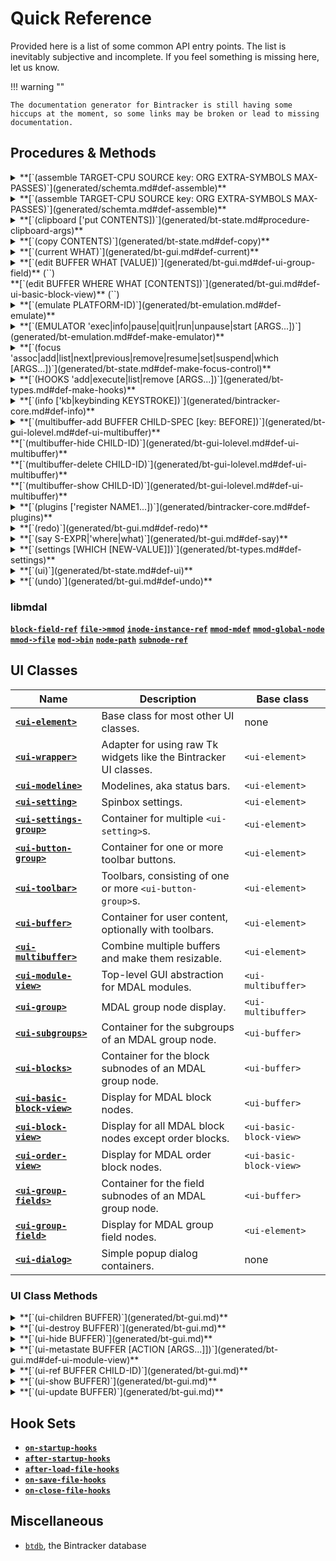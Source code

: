 # Quick Reference

Provided here is a list of some common API entry points. The list is inevitably subjective and incomplete. If you feel something is missing here, let us know.

!!! warning ""

    The documentation generator for Bintracker is still having some hiccups at the moment, so some links may be broken or lead to missing documentation.


## Procedures & Methods

<details markdown>
<summary>**[`(assemble TARGET-CPU SOURCE key: ORG EXTRA-SYMBOLS MAX-PASSES)`](generated/schemta.md#def-assemble)**<br></summary>
Assemble the string SOURCE, returning a list of byte values. TARGET-CPU must be a symbol identifying the instruction set to use.
</details>

<details markdown>
<summary>**[`(assemble TARGET-CPU SOURCE key: ORG EXTRA-SYMBOLS MAX-PASSES)`](generated/schemta.md#def-assemble)**</summary>
Assemble the string SOURCE, returning a list of byte values. TARGET-CPU must be a symbol identifying the instruction set to use.
</details>

<details markdown>
<summary>**[`(clipboard ['put CONTENTS])`](generated/bt-state.md#procedure-clipboard-args)**</summary>
Without arguments, retrieve the clipboard contents, returning an s-expression. Otherwise, copy CONTENTS to the clipboard.
</details>

<details markdown>
<summary>**[`(copy CONTENTS)`](generated/bt-state.md#def-copy)**</summary>
Alias for `(clipboard 'put CONTENTS)`.
</details>

<details markdown>
<summary>**[`(current WHAT)`](generated/bt-gui.md#def-current)**</summary>
Access various components of the module interface the user is currently  interacting with. WHAT must be one of:

- `'blockview`: The current `<ui-blockview>` instance.
- `'buffer`: The current focussed buffer.
- `'emulator`: The current emulator object.
- `'group-fields`: The current `<ui-group-fields>` instance.
- `'mdef`: The current MDAL engine definition.
- `'mmod`: The current MDAL module.
- `'module-view`: The current `<ui-module-view>` instance.
- `'order-view`: The current `<ui-order-view>` instance.
- `'selected-contents`: The contents of the current block selection, or the value at cursor
- `'selection`: A list containing the first row, first field, last row, and last field of the current block selection
</details>

<details markdown>
<summary>**[`(edit BUFFER WHAT [VALUE])`](generated/bt-gui.md#def-ui-group-field)** (`<ui-group-field>`)<br>
**[`(edit BUFFER WHERE WHAT [CONTENTS])`](generated/bt-gui.md#def-ui-basic-block-view)** (`<ui-basic-block-view>`)</summary>
Edit contents of a group field, blockview, or order-view.
</details>

<details markdown>
<summary>**[`(emulate PLATFORM-ID)`](generated/bt-emulation.md#def-emulate)**</summary>
Generate an emulator object suitable for the target system with the MDAL platform id PLATFORM.
</details>

<details markdown>
<summary>**[`(EMULATOR 'exec|info|pause|quit|run|unpause|start [ARGS...])`](generated/bt-emulation.md#def-make-emulator)**</summary>
Interact with an EMULATOR. Use `(current 'emulator)` to retrieve the emulator of the currently active module view.
</details>

<details markdown>
<summary>**[`(focus 'assoc|add|list|next|previous|remove|resume|set|suspend|which [ARGS...])`](generated/bt-state.md#def-make-focus-control)**</summary>
Interact with the input focus controller.
</details>

<details markdown>
<summary>**[`(HOOKS 'add|execute|list|remove [ARGS...])`](generated/bt-types.md#def-make-hooks)**</summary>
Modify [hook sets](#hook-sets).
</details>

<details markdown>
<summary>**[`(info ['kb|keybinding KEYSTROKE])`](generated/bintracker-core.md#def-info)**</summary>
Access the internal help system. This feature is not complete yet.
</details>

<details markdown>
<summary>**[`(multibuffer-add BUFFER CHILD-SPEC [key: BEFORE])`](generated/bt-gui-lolevel.md#def-ui-multibuffer)**<br>
**[`(multibuffer-hide CHILD-ID)`](generated/bt-gui-lolevel.md#def-ui-multibuffer)**<br>
**[`(multibuffer-delete CHILD-ID)`](generated/bt-gui-lolevel.md#def-ui-multibuffer)**<br>
**[`(multibuffer-show CHILD-ID)`](generated/bt-gui-lolevel.md#def-ui-multibuffer)**</summary>
Interact with multibuffers.
</details>

<details markdown>
<summary>**[`(plugins ['register NAME1...])`](generated/bintracker-core.md#def-plugins)**</summary>
Without arguments, returns the list of registered plugins. Otherwise, register the given plugin(s).
</details>

<details markdown>
<summary>**[`(redo)`](generated/bt-gui.md#def-redo)**</summary>
Re-apply the latest undone edit.
</details>

<details markdown>
<summary>**[`(say S-EXPR|'where|what)`](generated/bt-gui.md#def-say)**</summary>
Make the screen reader/text-to-speech tool say things. `'where` and `what` will report the location of resp. value under the cursor. Any other S-EXPRession will be read out as is (with some sanitation performed).
</details>

<details markdown>
<summary>**[`(settings [WHICH [NEW-VALUE]])`](generated/bt-types.md#def-settings)**</summary>
Read or set global settings.
</details>

<details markdown>
<summary>**[`(ui)`](generated/bt-state.md#def-ui)**</summary>
Returns the main UI [multibuffer](generated/bt-gui-lolevel.md#def-ui-multibuffer).
</details>

<details markdown>
<summary>**[`(undo)`](generated/bt-gui.md#def-undo)**</summary>
Undo the latest edit.
</details>


### libmdal

**[`block-field-ref`](generated/md-types.md/def-block-field-ref)**
**[`file->mmod`](generated/md-parser.md#def-file-mmod)**
**[`inode-instance-ref`](generated/md-types.md/def-inode-instance-ref)**
**[`mmod-mdef`](generated/md-types.md#def-mmod-mdef)**
**[`mmod-global-node`](generated#md-types.md#def-mmod-global-node)**
**[`mmod->file`](generated/mdal.md#def-mmod-file)**
**[`mod->bin`](generated/mdal.md#def-mod-bin)**
**[`node-path`](generated/md-types.md#def-node-path)**
**[`subnode-ref`](generated/md-types.md#def-subnode-ref)**


## UI Classes

| Name                                                                   | Description                                                      | Base class              |
|------------------------------------------------------------------------|------------------------------------------------------------------|-------------------------|
| **[`<ui-element>`](generated/bt-gui-lolevel.md#def-ui-element)**           | Base class for most other UI classes.                            | none                    |
| **[`<ui-wrapper>`](generated/bt-gui-lolevel.md#def-ui-wrapper)**           | Adapter for using raw Tk widgets like the Bintracker UI classes. | `<ui-element>`          |
| **[`<ui-modeline>`](generated/bt-gui-lolevel.md#def-ui-modeline)**           | Modelines, aka status bars. | `<ui-element>`          |
| **[`<ui-setting>`](generated/bt-gui-lolevel.md#def-ui-setting)**           | Spinbox settings. | `<ui-element>`          |
| **[`<ui-settings-group>`](generated/bt-gui-lolevel.md#def-ui-settings-group)**           | Container for multiple `<ui-setting>`s. | `<ui-element>`          |
| **[`<ui-button-group>`](generated/bt-gui-lolevel.md#def-ui-button-group)**           | Container for one or more toolbar buttons. | `<ui-element>`          |
| **[`<ui-toolbar>`](generated/bt-gui-lolevel.md#def-ui-toolbar)**           | Toolbars, consisting of one or more `<ui-button-group>`s. | `<ui-element>`          |
| **[`<ui-buffer>`](generated/bt-gui-lolevel.md#def-ui-buffer)**             | Container for user content, optionally with toolbars.            | `<ui-element>`          |
| **[`<ui-multibuffer>`](generated/bt-gui-lolevel.md#def-ui-multibuffer)**   | Combine multiple buffers and make them resizable.                | `<ui-element>`          |
| **[`<ui-module-view>`](generated/bt-gui.md#def-ui-module-view)**           | Top-level GUI abstraction for MDAL modules.                      | `<ui-multibuffer>`      |
| **[`<ui-group>`](generated/bt-gui.md#def-ui-group)**                       | MDAL group node display.                                         | `<ui-multibuffer>`      |
| **[`<ui-subgroups>`](generated/bt-gui.md#def-ui-subgroups)**               | Container for the subgroups of an MDAL group node.               | `<ui-buffer>`           |
| **[`<ui-blocks>`](generated/bt-gui.md#def-ui-blocks)**                     | Container for the block subnodes of an MDAL group node.          | `<ui-buffer>`           |
| **[`<ui-basic-block-view>`](generated/bt-gui.md#def-ui-basic-block-view)** | Display for MDAL block nodes.                                    | `<ui-buffer>`           |
| **[`<ui-block-view>`](generated/bt-gui.md#def-ui-block-view)**             | Display for all MDAL block nodes except order blocks.            | `<ui-basic-block-view>` |
| **[`<ui-order-view>`](generated/bt-gui.md#def-ui-order-view)**             | Display for MDAL order block nodes.                              | `<ui-basic-block-view>` |
| **[`<ui-group-fields>`](generated/bt-gui.md#def-ui-blocks)**                     | Container for the field subnodes of an MDAL group node.          | `<ui-buffer>`           |
| **[`<ui-group-field>`](generated/bt-gui.md#def-ui-blocks)**                     | Display for MDAL group field nodes.          | `<ui-element>`           |
| **[`<ui-dialog>`](generated/bt-gui-lolevel.md#def-ui-dialog)**             | Simple popup dialog containers.                                  | none                    |

### UI Class Methods

<details markdown>
<summary>**[`(ui-children BUFFER)`](generated/bt-gui.md)**</summary>
Returns the child elements of the UI class instance BUFFER. Defined for all UI classes. Note that some UI classes bypass the children mechanism, most notably [`<ui-multibuffer>`](generated/bt-gui-lolevel.md#def-ui-multibuffer).
</details>

<details markdown>
<summary>**[`(ui-destroy BUFFER)`](generated/bt-gui.md)**</summary>
Unmap and destroy the UI class instance BUFFER. Defined for all UI classes.
</details>

<details markdown>
<summary>
**[`(ui-hide BUFFER)`](generated/bt-gui.md)**</summary>
Hide the UI class instance BUFFER. Defined for all UI classes.
</details>

<details markdown>
<summary>
**[`(ui-metastate BUFFER [ACTION [ARGS...]])`](generated/bt-gui.md#def-ui-module-view)**</summary>
Access the metastate controller of a module view or any child element thereof. Defined for all module-related UI classes.
</details>

<details markdown>
<summary>
**[`(ui-ref BUFFER CHILD-ID)`](generated/bt-gui.md)**</summary>
Recursively search the child elements of the UI class instance BUFFER for a buffer named CHILD-ID. Defined for all UI classes. Note that some UI classes bypass the children mechanism, most notably [`<ui-multibuffer>`](generated/bt-gui-lolevel.md#def-ui-multibuffer).
</details>

<details markdown>
<summary>
**[`(ui-show BUFFER)`](generated/bt-gui.md)**</summary>
Show the UI class instance BUFFER. Defined for all UI classes. `ui-show` recursively calls `ui-show` on all children of BUFFER. Note that some UI classes bypass the children mechanism, most notably [`<ui-multibuffer>`](generated/bt-gui-lolevel.md#def-ui-multibuffer).
</details>

<details markdown>
<summary>
**[`(ui-update BUFFER)`](generated/bt-gui.md)**</summary>
Update the display of the UI class instance BUFFER. Defined for `<ui-group-fields>`, `<ui-basic-block-view>` and derived classes.
</details>


## Hook Sets

- **[`on-startup-hooks`](generated/bintracker-core.md#variable-on-startup-hooks)**
- **[`after-startup-hooks`](generated/bintracker-core.md#variable-after-startup-hooks)**
- **[`after-load-file-hooks`](generated/bt-gui.md#variable-after-load-file-hooks)**
- **[`on-save-file-hooks`](generated/bt-gui.md#variable-on-save-file-hooks)**
- **[`on-close-file-hooks`](generated/bt-gui.md#variable-on-close-file-hooks)**


## Miscellaneous

- [`btdb`](generated/bt-db.md), the Bintracker database
